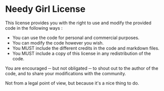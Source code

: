 # Needy Girl License

This license provides you with the right to use and modify the provided code in the following ways : 
- You can use the code for personal and commercial purposes.
- You can modify the code however you wish.
- You MUST include the different credits in the code and markdown files.
- You MUST include a copy of this license in any redistribution of the code.

You are encouraged ─ but not obligated ─ to shout out to the author of the code, and to share your modifications with the community. 

Not from a legal point of view, but because it's a nice thing to do.